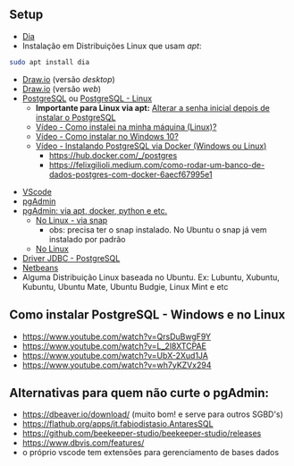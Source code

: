 ## Setup 

* [Dia](http://dia-installer.de/) 
 * Instalação em Distribuições Linux que usam _apt_:
```sh
sudo apt install dia
```
* [Draw.io](https://github.com/jgraph/drawio-desktop/releases) (versão _desktop_)
* [Draw.io](http://draw.io) (versão _web_) 
* [PostgreSQL](https://www.postgresql.org/download/) ou [PostgreSQL - Linux](https://www.postgresql.org/download/linux/ubuntu/)
   * **Importante para Linux via apt:** [Alterar a senha inicial depois de instalar o PostgreSQL](https://www.vivaolinux.com.br/dica/Alterando-senha-inicial-do-PostgreSQL-[Ubuntu])
   * [Vídeo - Como instalei na minha máquina (Linux)?](https://youtube.com/playlist?list=PLvT8P1q6jMWcT5op9r3RJpaiD4uWAh4zu)
   * [Vídeo - Como instalar no Windows 10?](https://www.youtube.com/watch?v=wh7yKZVx294&list=PLHCyLhqWSaHDHOCJycIf4FHSU6-IMCxuN)
   * [Vídeo - Instalando PostgreSQL via Docker (Windows ou Linux)](https://www.youtube.com/watch?v=CdoBvd_bPdk)
      * https://hub.docker.com/_/postgres
      * https://felixgilioli.medium.com/como-rodar-um-banco-de-dados-postgres-com-docker-6aecf67995e1
<!--* [brModelo](https://www.brmodeloweb.com/lang/pt-br/index.html) (versão _web_)
* [brModelo](http://www.sis4.com/brModelo/download.html) (versão _desktop_)    
-->
* [VScode](https://code.visualstudio.com/download)
* [pgAdmin](https://www.pgadmin.org/download/) 
* [pgAdmin: via apt, docker, python e etc.](https://www.pgadmin.org/download/pgadmin-4-apt/)
   * [No Linux - via snap](https://snapcraft.io/pgadmin4)
     * obs: precisa ter o snap instalado. No Ubuntu o snap já vem instalado por padrão
   * [No Linux](https://www.edivaldobrito.com.br/pgadmin4-no-ubuntu/)
* [Driver JDBC - PostgreSQL](https://jdbc.postgresql.org/download.html)
* [Netbeans](https://netbeans.apache.org/download/nb126/nb126.html)
* Alguma Distribuição Linux baseada no Ubuntu. Ex: Lubuntu, Xubuntu, Kubuntu, Ubuntu Mate, Ubuntu Budgie, Linux Mint e etc


## Como instalar PostgreSQL - Windows e no Linux

* https://www.youtube.com/watch?v=QrsDuBwgF9Y
* https://www.youtube.com/watch?v=L_2l8XTCPAE
* https://www.youtube.com/watch?v=UbX-2Xud1JA
* https://www.youtube.com/watch?v=wh7yKZVx294

## Alternativas para quem não curte o pgAdmin: 

* https://dbeaver.io/download/ (muito bom! e serve para outros SGBD's)
* https://flathub.org/apps/it.fabiodistasio.AntaresSQL 
* https://github.com/beekeeper-studio/beekeeper-studio/releases
* https://www.dbvis.com/features/ 
* o próprio vscode tem extensões para gerenciamento de bases dados

